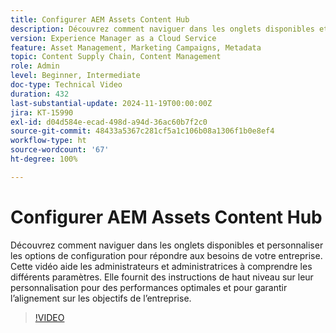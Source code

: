 ```yaml
---
title: Configurer AEM Assets Content Hub
description: Découvrez comment naviguer dans les onglets disponibles et personnaliser les options de configuration pour répondre aux besoins de votre entreprise.
version: Experience Manager as a Cloud Service
feature: Asset Management, Marketing Campaigns, Metadata
topic: Content Supply Chain, Content Management
role: Admin
level: Beginner, Intermediate
doc-type: Technical Video
duration: 432
last-substantial-update: 2024-11-19T00:00:00Z
jira: KT-15990
exl-id: d04d584e-ecad-498d-a94d-36ac60b7f2c0
source-git-commit: 48433a5367c281cf5a1c106b08a1306f1b0e8ef4
workflow-type: ht
source-wordcount: '67'
ht-degree: 100%

---
```


# Configurer AEM Assets Content Hub

Découvrez comment naviguer dans les onglets disponibles et personnaliser les options de configuration pour répondre aux besoins de votre entreprise. Cette vidéo aide les administrateurs et administratrices à comprendre les différents paramètres. Elle fournit des instructions de haut niveau sur leur personnalisation pour des performances optimales et pour garantir l’alignement sur les objectifs de l’entreprise.

>[!VIDEO](https://video.tv.adobe.com/v/3439311/?learn=on&enablevpops)
